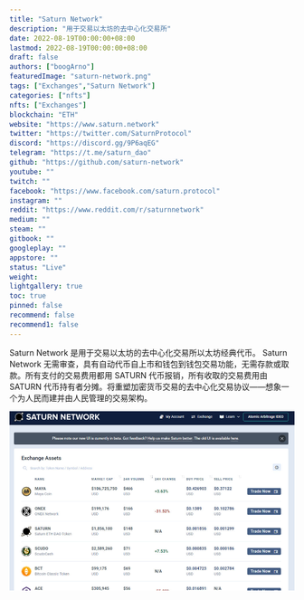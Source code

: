 ```yaml
---
title: "Saturn Network"
description: "用于交易以太坊的去中心化交易所"
date: 2022-08-19T00:00:00+08:00
lastmod: 2022-08-19T00:00:00+08:00
draft: false
authors: ["boogArno"]
featuredImage: "saturn-network.png"
tags: ["Exchanges","Saturn Network"]
categories: ["nfts"]
nfts: ["Exchanges"]
blockchain: "ETH"
website: "https://www.saturn.network"
twitter: "https://twitter.com/SaturnProtocol"
discord: "https://discord.gg/9P6aqEG"
telegram: "https://t.me/saturn_dao"
github: "https://github.com/saturn-network"
youtube: ""
twitch: ""
facebook: "https://www.facebook.com/saturn.protocol"
instagram: ""
reddit: "https://www.reddit.com/r/saturnnetwork"
medium: ""
steam: ""
gitbook: ""
googleplay: ""
appstore: ""
status: "Live"
weight: 
lightgallery: true
toc: true
pinned: false
recommend: false
recommend1: false
---
```

Saturn Network 是用于交易以太坊的去中心化交易所以太坊经典代币。 Saturn Network 无需审查，具有自动代币自上市和钱包到钱包交易功能，无需存款或取款。所有支付的交易费用都用 SATURN 代币报销，所有收取的交易费用由 SATURN 代币持有者分摊。将重塑加密货币交易的去中心化交易协议——想象一个为人民而建并由人民管理的交易架构。

![saturnnetwork-dapp-exchanges-eth-image1_30af5aa024ffc11c3b3c545f67c3102f](saturnnetwork-dapp-exchanges-eth-image1_30af5aa024ffc11c3b3c545f67c3102f.png)